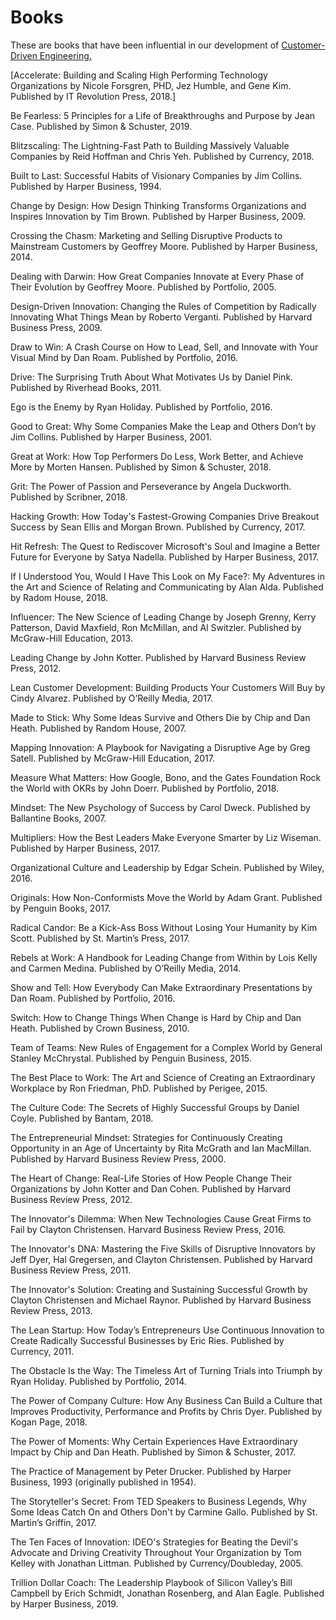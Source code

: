 # Books
These are books that have been influential in our development of [Customer-Driven Engineering.](https://medium.com/@tlowdermilk/customer-driven-engineering-part-1-the-culture-97601b5f65ed)

[Accelerate: Building and Scaling High Performing Technology Organizations by Nicole Forsgren, PHD, Jez Humble, and Gene Kim. Published by IT Revolution Press, 2018.]

Be Fearless: 5 Principles for a Life of Breakthroughs and Purpose by Jean Case. Published by Simon & Schuster, 2019.

Blitzscaling: The Lightning-Fast Path to Building Massively Valuable Companies by Reid Hoffman and Chris Yeh. Published by Currency, 2018.

Built to Last: Successful Habits of Visionary Companies by Jim Collins. Published by Harper Business, 1994.

Change by Design: How Design Thinking Transforms Organizations and Inspires Innovation by Tim Brown. Published by Harper Business, 2009.

Crossing the Chasm: Marketing and Selling Disruptive Products to Mainstream Customers by Geoffrey Moore. Published by Harper Business, 2014.

Dealing with Darwin: How Great Companies Innovate at Every Phase of Their Evolution by Geoffrey Moore. Published by Portfolio, 2005.

Design-Driven Innovation: Changing the Rules of Competition by Radically Innovating What Things Mean by Roberto Verganti. Published by Harvard Business Press, 2009.

Draw to Win: A Crash Course on How to Lead, Sell, and Innovate with Your Visual Mind by Dan Roam. Published by Portfolio, 2016.

Drive: The Surprising Truth About What Motivates Us by Daniel Pink. Published by Riverhead Books, 2011.

Ego is the Enemy by Ryan Holiday. Published by Portfolio, 2016.

Good to Great: Why Some Companies Make the Leap and Others Don’t by Jim Collins. Published by Harper Business, 2001.

Great at Work: How Top Performers Do Less, Work Better, and Achieve More by Morten Hansen. Published by Simon & Schuster, 2018.

Grit: The Power of Passion and Perseverance by Angela Duckworth. Published by Scribner, 2018.

Hacking Growth: How Today's Fastest-Growing Companies Drive Breakout Success by Sean Ellis and Morgan Brown. Published by Currency, 2017.

Hit Refresh: The Quest to Rediscover Microsoft's Soul and Imagine a Better Future for Everyone by Satya Nadella. Published by Harper Business, 2017.

If I Understood You, Would I Have This Look on My Face?: My Adventures in the Art and Science of Relating and Communicating by Alan Alda. Published by Radom House, 2018.

Influencer: The New Science of Leading Change by Joseph Grenny, Kerry Patterson, David Maxfield, Ron McMillan, and Al Switzler. Published by McGraw-Hill Education, 2013.

Leading Change by John Kotter. Published by Harvard Business Review Press, 2012.

Lean Customer Development: Building Products Your Customers Will Buy by Cindy Alvarez. Published by O’Reilly Media, 2017.

Made to Stick: Why Some Ideas Survive and Others Die by Chip and Dan Heath. Published by Random House, 2007.

Mapping Innovation: A Playbook for Navigating a Disruptive Age by Greg Satell. Published by McGraw-Hill Education, 2017.

Measure What Matters: How Google, Bono, and the Gates Foundation Rock the World with OKRs by John Doerr. Published by Portfolio, 2018.

Mindset: The New Psychology of Success by Carol Dweck. Published by Ballantine Books, 2007.

Multipliers: How the Best Leaders Make Everyone Smarter by Liz Wiseman. Published by Harper Business, 2017.

Organizational Culture and Leadership by Edgar Schein. Published by Wiley, 2016.

Originals: How Non-Conformists Move the World by Adam Grant. Published by Penguin Books, 2017.

Radical Candor: Be a Kick-Ass Boss Without Losing Your Humanity by Kim Scott. Published by St. Martin’s Press, 2017.

Rebels at Work: A Handbook for Leading Change from Within by Lois Kelly and Carmen Medina. Published by O’Reilly Media, 2014.

Show and Tell: How Everybody Can Make Extraordinary Presentations by Dan Roam. Published by Portfolio, 2016.

Switch: How to Change Things When Change is Hard by Chip and Dan Heath. Published by Crown Business, 2010.

Team of Teams: New Rules of Engagement for a Complex World by General Stanley McChrystal. Published by Penguin Business, 2015.

The Best Place to Work: The Art and Science of Creating an Extraordinary Workplace by Ron Friedman, PhD. Published by Perigee, 2015.

The Culture Code: The Secrets of Highly Successful Groups by Daniel Coyle. Published by Bantam, 2018.

The Entrepreneurial Mindset: Strategies for Continuously Creating Opportunity in an Age of Uncertainty by Rita McGrath and Ian MacMillan. Published by Harvard Business Review Press, 2000.

The Heart of Change: Real-Life Stories of How People Change Their Organizations by John Kotter and Dan Cohen. Published by Harvard Business Review Press, 2012.

The Innovator's Dilemma: When New Technologies Cause Great Firms to Fail by Clayton Christensen. Harvard Business Review Press, 2016.

The Innovator's DNA: Mastering the Five Skills of Disruptive Innovators by Jeff Dyer, Hal Gregersen, and Clayton Christensen. Published by Harvard Business Review Press, 2011.

The Innovator's Solution: Creating and Sustaining Successful Growth by Clayton Christensen and Michael Raynor. Published by Harvard Business Review Press, 2013.

The Lean Startup: How Today’s Entrepreneurs Use Continuous Innovation to Create Radically Successful Businesses by Eric Ries. Published by Currency, 2011.

The Obstacle Is the Way: The Timeless Art of Turning Trials into Triumph by Ryan Holiday. Published by Portfolio, 2014.

The Power of Company Culture: How Any Business Can Build a Culture that Improves Productivity, Performance and Profits by Chris Dyer. Published by Kogan Page, 2018.

The Power of Moments: Why Certain Experiences Have Extraordinary Impact by Chip and Dan Heath. Published by Simon & Schuster, 2017.

The Practice of Management by Peter Drucker. Published by Harper Business, 1993 (originally published in 1954).

The Storyteller's Secret: From TED Speakers to Business Legends, Why Some Ideas Catch On and Others Don't by Carmine Gallo. Published by St. Martin’s Griffin, 2017.

The Ten Faces of Innovation: IDEO's Strategies for Beating the Devil's Advocate and Driving Creativity Throughout Your Organization by Tom Kelley with Jonathan Littman. Published by Currency/Doubleday, 2005.

Trillion Dollar Coach: The Leadership Playbook of Silicon Valley’s Bill Campbell by Erich Schmidt, Jonathan Rosenberg, and Alan Eagle. Published by Harper Business, 2019.

